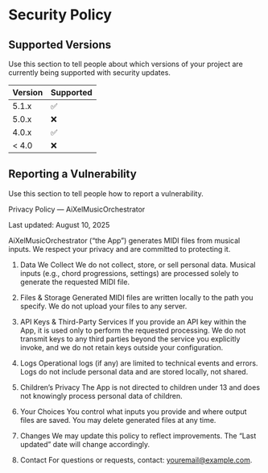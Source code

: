 # Security Policy

## Supported Versions

Use this section to tell people about which versions of your project are
currently being supported with security updates.

| Version | Supported          |
| ------- | ------------------ |
| 5.1.x   | :white_check_mark: |
| 5.0.x   | :x:                |
| 4.0.x   | :white_check_mark: |
| < 4.0   | :x:                |

## Reporting a Vulnerability

Use this section to tell people how to report a vulnerability.

Privacy Policy — AiXelMusicOrchestrator

Last updated: August 10, 2025

AiXelMusicOrchestrator (“the App”) generates MIDI files from musical inputs. We respect your privacy and are committed to protecting it.

1) Data We Collect
We do not collect, store, or sell personal data. Musical inputs (e.g., chord progressions, settings) are processed solely to generate the requested MIDI file.

2) Files & Storage
Generated MIDI files are written locally to the path you specify. We do not upload your files to any server.

3) API Keys & Third-Party Services
If you provide an API key within the App, it is used only to perform the requested processing. We do not transmit keys to any third parties beyond the service you explicitly invoke, and we do not retain keys outside your configuration.

4) Logs
Operational logs (if any) are limited to technical events and errors. Logs do not include personal data and are stored locally, not shared.

5) Children’s Privacy
The App is not directed to children under 13 and does not knowingly process personal data of children.

6) Your Choices
You control what inputs you provide and where output files are saved. You may delete generated files at any time.

7) Changes
We may update this policy to reflect improvements. The “Last updated” date will change accordingly.

8) Contact
For questions or requests, contact: youremail@example.com.

